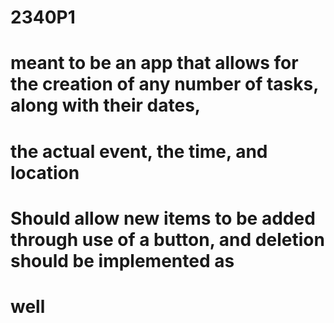 # 2340P1
# meant to be an app that allows for the creation of any number of tasks, along with their dates, 
# the actual event, the time, and location
# Should allow new items to be added through use of a button, and deletion should be implemented as
# well